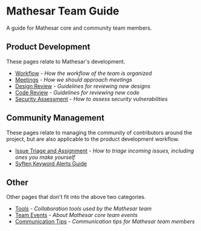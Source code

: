 # Mathesar Team Guide

A guide for Mathesar core and community team members.

## Product Development

These pages relate to Mathesar's development.

- [Workflow](/archive/team/workflow/workflow) - *How the workflow of the team is organized*
- [Meetings](/team/guide/meetings) - *How we should approach meetings*
- [Design Review](/archive/product/design/process/review-guidelines) - *Guidelines for reviewing new designs*
- [Code Review](/engineering/code-review) - *Guidelines for reviewing new code*
- [Security Assessment](/team/guide/security-assessment) - *How to assess security vulnerabilities*

## Community Management

These pages relate to managing the community of contributors around the project, but are also applicable to the product development workflow.

- [Issue Triage and Assignment](/team/guide/issues) - *How to triage incoming issues, including ones you make yourself*
- [Syften Keyword Alerts Guide](/team/guide/syften-keyword-alerts.md)


## Other

Other pages that don't fit into the above two categories.

- [Tools](/archive/team/workflow/tools) - *Collaboration tools used by the Mathesar team*
- [Team Events](/team/guide/events) - *About Mathesar core team events*
- [Communication Tips](/team/guide/comm-tips) - *Communication tips for Mathesar team members*
